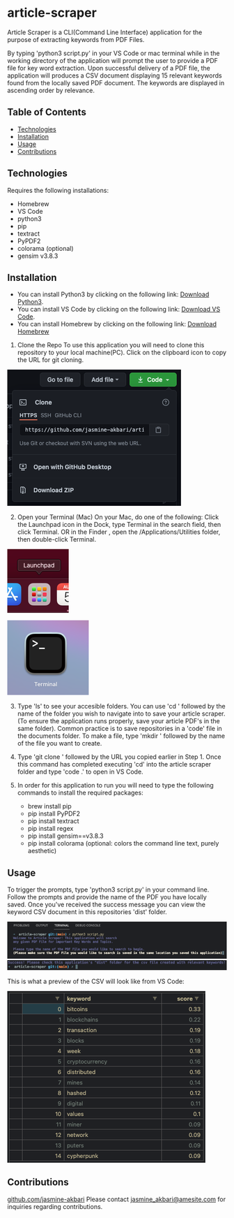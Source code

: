 # article-scraper

Article Scraper is a CLI(Command Line Interface) application for the purpose of extracting keywords from PDF Files. 

By typing 'python3 script.py' in your VS Code or mac terminal while in the working directory of the application will prompt the user to provide a PDF file for key word extraction. Upon successful delivery of a PDF file, the application will produces a CSV document displaying 15 relevant keywords found from the locally saved PDF document. The keywords are displayed in ascending order by relevance.

## Table of Contents

- [Technologies](#Technologies)
- [Installation](#Installation)
- [Usage](#Usage)
- [Contributions](#Contributions)

## Technologies

Requires the following installations:
- Homebrew
- VS Code
- python3
- pip
- textract
- PyPDF2
- colorama (optional)
- gensim v3.8.3

## Installation
- You can install Python3 by clicking on the following link: [Download Python3](https://www.python.org/downloads/).
- You can install VS Code by clicking on the following link: [Download VS Code](https://code.visualstudio.com/download).
- You can install Homebrew by clicking on the following link: [Download Homebrew](https://brew.sh/)

1. Clone the Repo
To use this application you will need to clone this repository to your local machine(PC). Click on the clipboard icon to copy the URL for git cloning.

![step1](/src/images/git-clone-img.png)

2. Open your Terminal (Mac)
On your Mac, do one of the following: Click the Launchpad icon in the Dock, type Terminal in the search field, then click Terminal. OR in the Finder , open the /Applications/Utilities folder, then double-click Terminal.

![step2](/src/images/launchpad-img.png)

![step2b](/src/images/terminal-icon-img.png)

3. Type 'ls' to see your accesible folders. You can use 'cd ' followed by the name of the folder you wish to navigate into to save your article scraper. (To ensure the application runs properly, save your article PDF's in the same folder). Common practice is to save repositories in a 'code' file in the documents folder. To make a file, type 'mkdir ' followed by the name of the file you want to create.

4. Type 'git clone ' followed by the URL you copied earlier in Step 1. Once this command has completed executing 'cd' into the 
article scraper folder and type 'code .' to open in VS Code.

5. In order for this application to run you will need to type the following commands to install the required packages:
    - brew install pip
    - pip install PyPDF2
    - pip install textract
    - pip install regex
    - pip install gensim==v3.8.3
    - pip install colorama (optional: colors the command line text, purely aesthetic)


## Usage

To trigger the prompts, type 'python3 script.py' in your command line. Follow the prompts and provide the name of the PDF you have locally saved. Once you've received the success message you can view the keyword CSV document in this repositories 'dist' folder.

![initial prompt](/src/images/initial-prompt.png)
![success message](/src/images/success-img.png)

This is what a preview of the CSV will look like from VS Code:

![sample preview](/src/images/sample-preview.png)

## Contributions

[github.com/jasmine-akbari](https://github.com/jasmine-akbari) Please contact jasmine_akbari@amesite.com for inquiries regarding contributions.
